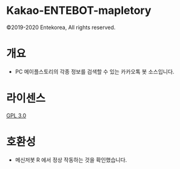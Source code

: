 # Kakao-ENTEBOT-mapletory
©2019-2020 Entekorea, All rights reserved.

# 개요
- PC 메이플스토리의 각종 정보를 검색할 수 있는 카카오톡 봇 소스입니다.

# 라이센스
[GPL 3.0](https://github.com/entekorea/Kakao-ENTEBOT-maplestory/LICENSE)

# 호환성
- 메신저봇 R 에서 정상 작동하는 것을 확인했습니다.
